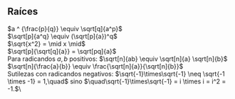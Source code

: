## Raíces

$a ^ {\frac{p}{q}} \equiv \sqrt[q]{a^p}$\
$\sqrt[p]{a^q} \equiv (\sqrt[p]{a})^q$\
$\sqrt{x^2} = \mid x \mid$\
$\sqrt[p]{\sqrt[q]{a}} = \sqrt[pq]{a}$\
Para radicandos $a, b$ positivos:
$\sqrt[n]{ab} \equiv \sqrt[n]{a} \sqrt[n]{b}$\
$\sqrt[n]{\frac{a}{b}} \equiv \frac{\sqrt[n]{a}}{\sqrt[n]{b}}$\
Sutilezas con radicandos negativos:
$\sqrt{-1}\times\sqrt{-1} \neq \sqrt{-1 \times -1} = 1,\quad$ sino
$\quad\sqrt{-1}\times\sqrt{-1} = i \times i = i^2 = -1.$\
